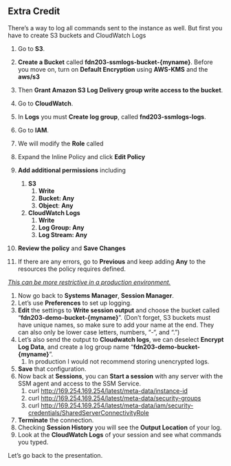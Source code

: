 ## Extra Credit

There’s a way to log all commands sent to the instance as well. But first you have to create S3 buckets and CloudWatch Logs

1.  Go to **S3**.
2.  **Create a Bucket** called **fdn203-ssmlogs-bucket-{myname}**. Before you move on, turn on **Default Encryption** using **AWS-KMS** and the **aws/s3**
3.  Then **Grant Amazon S3 Log Delivery group write access to the bucket**.
4.  Go to **CloudWatch**.
5.  In **Logs** you must **Create log group**, called **fnd203-ssmlogs-logs**.
6.  Go to **IAM**.
7.  We will modify the **Role** called
8.  Expand the Inline Policy and click **Edit Policy**
9.  **Add additional permissions** including
    1.  **S3**
        1.  **Write**
        2.  **Bucket: Any**
        3.  **Object**: **Any**
    2.  **CloudWatch Logs**
        1.  **Write**
        2.  **Log Group: Any**
        3.  **Log Stream: Any**

1.  **Review the policy** and **Save Changes**
2.  If there are any errors, go to **Previous** and keep adding **Any** to the resources the policy requires defined.

_<u>This can be more restrictive in a production environment.</u>_

1.  Now go back to **Systems Manager**, **Session Manager**.
2.  Let’s use **Preferences** to set up logging.
3.  **Edit** the settings to **Write session output** and choose the bucket called “**fdn203-demo-bucket-{myname}**”. (Don’t forget, S3 buckets must have unique names, so make sure to add your name at the end. They can also only be lower case letters, numbers, “-“, and “.”)
4.  Let’s also send the output to **Cloudwatch logs**, we can deselect **Encrypt Log Data**, and create a log group name “**fdn203-demo-bucket-{myname}**”.
    1.  In production I would not recommend storing unencrypted logs.
5.  **Save** that configuration.
6.  Now back at **Sessions**, you can **Start a session** with any server with the SSM agent and access to the SSM Service.
    1.  curl http://169.254.169.254/latest/meta-data/instance-id
    2.  curl http://169.254.169.254/latest/meta-data/security-groups
    3.  curl http://169.254.169.254/latest/meta-data/iam/security-credentials/SharedServerConnectivityRole
7.  **Terminate** the connection.
8.  Checking **Session History** you will see the **Output Location** of your log.
9.  Look at the **CloudWatch Logs** of your session and see what commands you typed.

Let’s go back to the presentation.

